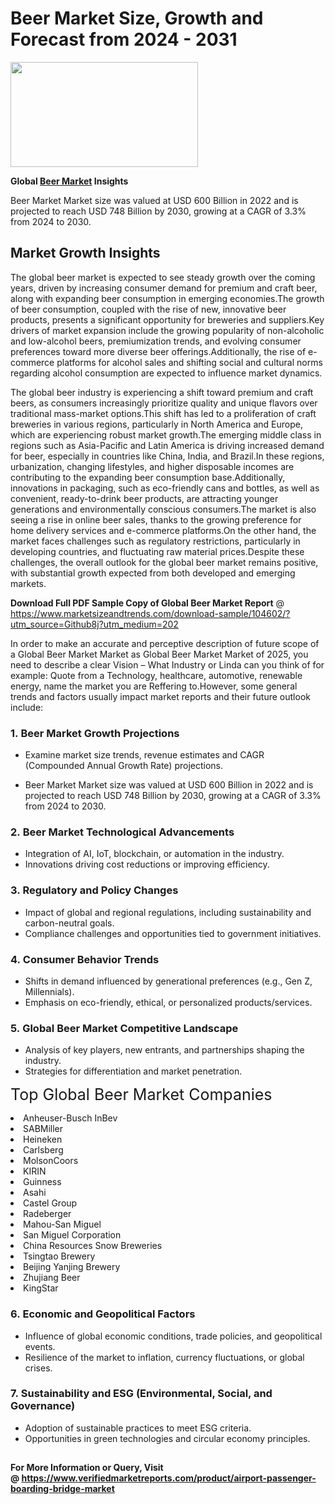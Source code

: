 <H1>Beer Market Size, Growth and Forecast from 2024 - 2031</H1><img class="aligncenter size-medium wp-image-584254" src="https://thirdeyenews.in/wp-content/uploads/2024/09/Global-Market-Research-300x168.jpeg" alt="" width="300" height="168" /><p><strong>Global&nbsp;<a href="https://www.marketsizeandtrends.com/download-sample/104602/?utm_source=Github8j?utm_medium=202">Beer Market</a> Insights</strong></p><p>Beer Market Market size was valued at USD 600 Billion in 2022 and is projected to reach USD 748 Billion by 2030, growing at a CAGR of 3.3% from 2024 to 2030.</p><p><h2>Market Growth Insights</h2> <p>The global beer market is expected to see steady growth over the coming years, driven by increasing consumer demand for premium and craft beer, along with expanding beer consumption in emerging economies.The growth of beer consumption, coupled with the rise of new, innovative beer products, presents a significant opportunity for breweries and suppliers.Key drivers of market expansion include the growing popularity of non-alcoholic and low-alcohol beers, premiumization trends, and evolving consumer preferences toward more diverse beer offerings.Additionally, the rise of e-commerce platforms for alcohol sales and shifting social and cultural norms regarding alcohol consumption are expected to influence market dynamics.</p> <p>The global beer industry is experiencing a shift toward premium and craft beers, as consumers increasingly prioritize quality and unique flavors over traditional mass-market options.This shift has led to a proliferation of craft breweries in various regions, particularly in North America and Europe, which are experiencing robust market growth.The emerging middle class in regions such as Asia-Pacific and Latin America is driving increased demand for beer, especially in countries like China, India, and Brazil.In these regions, urbanization, changing lifestyles, and higher disposable incomes are contributing to the expanding beer consumption base.Additionally, innovations in packaging, such as eco-friendly cans and bottles, as well as convenient, ready-to-drink beer products, are attracting younger generations and environmentally conscious consumers.The market is also seeing a rise in online beer sales, thanks to the growing preference for home delivery services and e-commerce platforms.On the other hand, the market faces challenges such as regulatory restrictions, particularly in developing countries, and fluctuating raw material prices.Despite these challenges, the overall outlook for the global beer market remains positive, with substantial growth expected from both developed and emerging markets.</p> <p><span class=""><strong>Download Full PDF Sample Copy of Global Beer Market Report</strong> @ <a href="https://www.marketsizeandtrends.com/download-sample/104602/?utm_source=Github8j?utm_medium=202" target="_blank">https://www.marketsizeandtrends.com/download-sample/104602/?utm_source=Github8j?utm_medium=202</a></span></p><p>In order to make an accurate and perceptive description of future scope of a Global&nbsp;Beer Market Market as Global&nbsp;Beer Market Market of 2025, you need to describe a clear Vision &ndash; What Industry or Linda can you think of for example: Quote from a Technology, healthcare, automotive, renewable energy, name the market you are Reffering to.However, some general trends and factors usually impact market reports and their future outlook include:</p><h3>1.&nbsp;<strong>Beer Market Growth Projections</strong></h3><ul><li>Examine market size trends, revenue estimates and CAGR (Compounded Annual Growth Rate) projections.</li><li><p>Beer Market Market size was valued at USD 600 Billion in 2022 and is projected to reach USD 748 Billion by 2030, growing at a CAGR of 3.3% from 2024 to 2030.</p></li></ul><h3>2.&nbsp;<strong>Beer Market Technological Advancements</strong></h3><ul><li>Integration of AI, IoT, blockchain, or automation in the industry.</li><li>Innovations driving cost reductions or improving efficiency.</li></ul><h3>3.&nbsp;<strong>Regulatory and Policy Changes</strong></h3><ul><li>Impact of global and regional regulations, including sustainability and carbon-neutral goals.</li><li>Compliance challenges and opportunities tied to government initiatives.</li></ul><h3>4.&nbsp;<strong>Consumer Behavior Trends</strong></h3><ul><li>Shifts in demand influenced by generational preferences (e.g., Gen Z, Millennials).</li><li>Emphasis on eco-friendly, ethical, or personalized products/services.</li></ul><h3>5.&nbsp;<strong>Global Beer Market Competitive Landscape</strong></h3><ul><li>Analysis of key players, new entrants, and partnerships shaping the industry.</li><li>Strategies for differentiation and market penetration.</li></ul><p data-pm-slice="1 1 []"><span style="color: inherit; font-family: inherit; font-size: 25px;">Top Global Beer Market Companies</span></p><div class="" data-test-id=""><p><li>Anheuser-Busch InBev</li><li> SABMiller</li><li> Heineken</li><li> Carlsberg</li><li> MolsonCoors</li><li> KIRIN</li><li> Guinness</li><li> Asahi</li><li> Castel Group</li><li> Radeberger</li><li> Mahou-San Miguel</li><li> San Miguel Corporation</li><li> China Resources Snow Breweries</li><li> Tsingtao Brewery</li><li> Beijing Yanjing Brewery</li><li> Zhujiang Beer</li><li> KingStar</li></p></div><h3>6.&nbsp;<strong>Economic and Geopolitical Factors</strong></h3><ul><li>Influence of global economic conditions, trade policies, and geopolitical events.</li><li>Resilience of the market to inflation, currency fluctuations, or global crises.</li></ul><h3>7.&nbsp;<strong>Sustainability and ESG (Environmental, Social, and Governance)</strong></h3><ul><li>Adoption of sustainable practices to meet ESG criteria.</li><li>Opportunities in green technologies and circular economy principles.</li></ul><h2><strong style="font-size: 14px;">For More Information or Query, Visit @&nbsp;</strong><a style="background-color: #ffffff; font-size: 14px;" href="https://www.marketsizeandtrends.com/report/beer-market/" target="_blank">https://www.verifiedmarketreports.com/product/airport-passenger-boarding-bridge-market</a></h2>